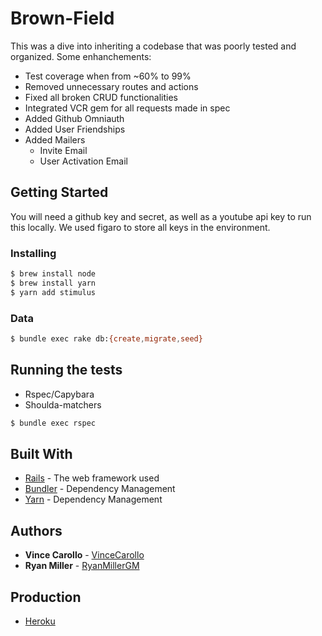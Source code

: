# Brown-Field

This was a dive into inheriting a codebase that was poorly tested and organized. Some enhanchements:
- Test coverage when from ~60% to 99%
- Removed unnecessary routes and actions
- Fixed all broken CRUD functionalities
- Integrated VCR gem for all requests made in spec
- Added Github Omniauth
- Added User Friendships
- Added Mailers
  - Invite Email
  - User Activation Email

## Getting Started

You will need a github key and secret, as well as a youtube api key to run this locally. We used figaro to store all keys in the environment.

### Installing

```bash
$ brew install node
$ brew install yarn
$ yarn add stimulus
```

### Data

```bash
$ bundle exec rake db:{create,migrate,seed}
```

## Running the tests

- Rspec/Capybara
- Shoulda-matchers

```bash
$ bundle exec rspec
```

## Built With

* [Rails](https://rubyonrails.org/) - The web framework used
* [Bundler](https://bundler.io/) - Dependency Management
* [Yarn](https://yarnpkg.com/en/) - Dependency Management

## Authors

* **Vince Carollo** - [VinceCarollo](https://github.com/vincecarollo)
* **Ryan Miller** - [RyanMillerGM](https://github.com/ryanmillergm)

## Production

* [Heroku](https://bloc-toque-35099.herokuapp.com/)
